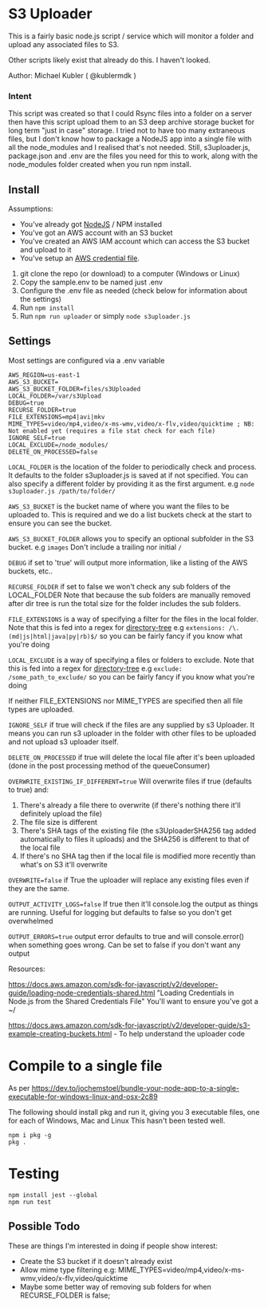 # S3 Uploader

This is a fairly basic node.js script / service which will monitor a folder and upload any associated files to S3.

Other scripts likely exist that already do this. I haven't looked.

Author: Michael Kubler ( @kublermdk )

### Intent
This script was created so that I could Rsync files into a folder on a server then have this script upload them to an S3 deep archive storage bucket for long term "just in case" storage.
I tried not to have too many extraneous files, but I don't know how to package a NodeJS app into a single file with all the node_modules and I realised that's not needed.
Still, s3uploader.js, package.json and .env are the files you need for this to work, along with the node_modules folder created when you run npm install. 


## Install
Assumptions:
* You've already got [NodeJS](https://nodejs.dev/) / NPM installed
* You've got an AWS account with an S3 bucket
* You've created an AWS IAM account which can access the S3 bucket and upload to it
* You've setup an [AWS credential file](https://docs.aws.amazon.com/sdk-for-javascript/v2/developer-guide/loading-node-credentials-shared.html).

1. git clone the repo (or download) to a computer (Windows or Linux)
2. Copy the sample.env to be named just .env
3. Configure the .env file as needed (check below for information about the settings)
4. Run `npm install`
5. Run `npm run uploader` or simply `node s3uploader.js`



## Settings
Most settings are configured via a .env variable


    AWS_REGION=us-east-1
    AWS_S3_BUCKET=
    AWS_S3_BUCKET_FOLDER=files/s3Uploaded
    LOCAL_FOLDER=/var/s3Upload
    DEBUG=true
    RECURSE_FOLDER=true
    FILE_EXTENSIONS=mp4|avi|mkv
    MIME_TYPES=video/mp4,video/x-ms-wmv,video/x-flv,video/quicktime ; NB: Not enabled yet (requires a file stat check for each file)
    IGNORE_SELF=true
    LOCAL_EXCLUDE=/node_modules/
    DELETE_ON_PROCESSED=false

`LOCAL_FOLDER` is the location of the folder to periodically check and process. It defaults to the folder s3uploader.js is saved at if not specified.
You can also specify a different folder by providing it as the first argument. e.g `node s3uploader.js /path/to/folder/`

`AWS_S3_BUCKET` is the bucket name of where you want the files to be uploaded to. This is required and we do a list buckets check at the start to ensure you can see the bucket.

`AWS_S3_BUCKET_FOLDER` allows you to specify an optional subfolder in the S3 bucket. e.g `images`
Don't include a trailing nor initial `/`

`DEBUG` if set to 'true' will output more information, like a listing of the AWS buckets, etc..

`RECURSE_FOLDER` if set to false we won't check any sub folders of the LOCAL_FOLDER
Note that because the sub folders are manually removed after dir tree is run the total size for the folder includes the sub folders.

`FILE_EXTENSIONS` is a way of specifying a filter for the files in the local folder.
Note that this is fed into a regex for [directory-tree](https://www.npmjs.com/package/directory-tree) e.g `extensions: /\.(md|js|html|java|py|rb)$/` so you can be fairly fancy if you know what you're doing 

`LOCAL_EXCLUDE` is a way of specifying a files or folders to exclude.
Note that this is fed into a regex for [directory-tree](https://www.npmjs.com/package/directory-tree) e.g `exclude: /some_path_to_exclude/` so you can be fairly fancy if you know what you're doing


If neither FILE_EXTENSIONS nor MIME_TYPES are specified then all file types are uploaded.

`IGNORE_SELF` if true will check if the files are any supplied by s3 Uploader. It means you can run s3 uploader in the folder with other files to be uploaded and not upload s3 uploader itself.

`DELETE_ON_PROCESSED` if true will delete the local file after it's been uploaded (done in the post processing method of the queueConsumer)


`OVERWRITE_EXISTING_IF_DIFFERENT=true` Will overwrite files if true (defaults to true) and:

1. There's already a file there to overwrite (if there's nothing there it'll definitely upload the file)
2. The file size is different
3. There's SHA tags of the existing file (the s3UploaderSHA256 tag added automatically to files it uploads) and the SHA256 is different to that of the local file
4. If there's no SHA tag then if the local file is modified more recently than what's on S3 it'll overwrite

`OVERWRITE=false` if True the uploader will replace any existing files even if they are the same.

`OUTPUT_ACTIVITY_LOGS=false` If true then it'll console.log the output as things are running. Useful for logging but defaults to false so you don't get overwhelmed

`OUTPUT_ERRORS=true` output error defaults to true and will console.error() when something goes wrong. Can be set to false if you don't want any output 


Resources:

https://docs.aws.amazon.com/sdk-for-javascript/v2/developer-guide/loading-node-credentials-shared.html "Loading Credentials in Node.js from the Shared Credentials File" You'll want to ensure you've got a ~/

https://docs.aws.amazon.com/sdk-for-javascript/v2/developer-guide/s3-example-creating-buckets.html - To help understand the uploader code



# Compile to a single file

As per https://dev.to/jochemstoel/bundle-your-node-app-to-a-single-executable-for-windows-linux-and-osx-2c89

The following should install pkg and run it, giving you 3 executable files, one for each of Windows, Mac and Linux
This hasn't been tested well.

    npm i pkg -g
    pkg .


# Testing

    npm install jest --global
    npm run test


Possible Todo
--------------

These are things I'm interested in doing if people show interest:

* Create the S3 bucket if it doesn't already exist
* Allow mime type filtering e.g: MIME_TYPES=video/mp4,video/x-ms-wmv,video/x-flv,video/quicktime
* Maybe some better way of removing sub folders for when RECURSE_FOLDER is false; 